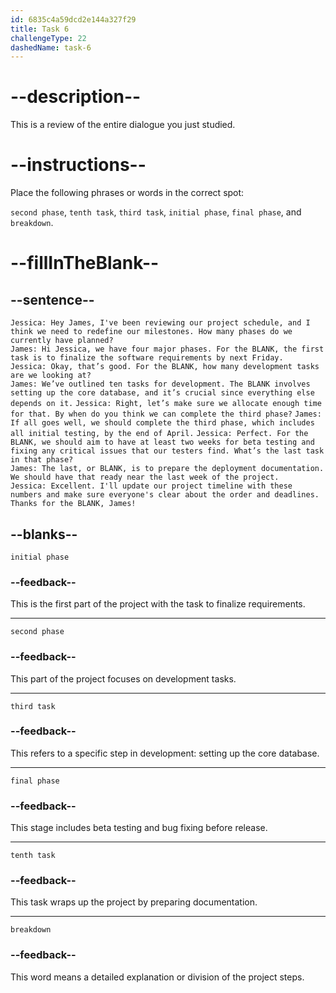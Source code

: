```yaml
---
id: 6835c4a59dcd2e144a327f29
title: Task 6
challengeType: 22
dashedName: task-6
---
```


<!-- REVIEW -->

# --description--

This is a review of the entire dialogue you just studied.

# --instructions--

Place the following phrases or words in the correct spot:

`second phase`, `tenth task`, `third task`, `initial phase`, `final phase`, and `breakdown`.

# --fillInTheBlank--

## --sentence--

`Jessica: Hey James, I've been reviewing our project schedule, and I think we need to redefine our milestones. How many phases do we currently have planned?`  
`James: Hi Jessica, we have four major phases. For the BLANK, the first task is to finalize the software requirements by next Friday.`  
`Jessica: Okay, that’s good. For the BLANK, how many development tasks are we looking at?`  
`James: We’ve outlined ten tasks for development. The BLANK involves setting up the core database, and it’s crucial since everything else depends on it.`
`Jessica: Right, let’s make sure we allocate enough time for that. By when do you think we can complete the third phase?` 
`James: If all goes well, we should complete the third phase, which includes all initial testing, by the end of April.` 
`Jessica: Perfect. For the BLANK, we should aim to have at least two weeks for beta testing and fixing any critical issues that our testers find. What’s the last task in that phase?`  
`James: The last, or BLANK, is to prepare the deployment documentation. We should have that ready near the last week of the project.`  
`Jessica: Excellent. I'll update our project timeline with these numbers and make sure everyone's clear about the order and deadlines. Thanks for the BLANK, James!`

## --blanks--

`initial phase`

### --feedback--

This is the first part of the project with the task to finalize requirements.

---

`second phase`

### --feedback--

This part of the project focuses on development tasks.

---

`third task`

### --feedback--

This refers to a specific step in development: setting up the core database.

---

`final phase`

### --feedback--

This stage includes beta testing and bug fixing before release.

---

`tenth task`

### --feedback--

This task wraps up the project by preparing documentation.

---

`breakdown`

### --feedback--

This word means a detailed explanation or division of the project steps.
